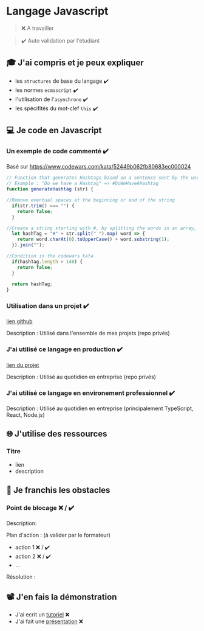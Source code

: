# Langage Javascript

> ❌ A travailler

> ✔️ Auto validation par l'étudiant

## 🎓 J'ai compris et je peux expliquer

- les `structures` de base du langage  ✔️
- les normes `ecmascript`  ✔️
- l'utilisation de l'`asynchrone`  ✔️
- les spécifités du mot-clef `this`  ✔️

## 💻 Je code en Javascript

### Un exemple de code commenté  ✔️

Basé sur https://www.codewars.com/kata/52449b062fb80683ec000024
```javascript
// Function that generates Hashtags based on a sentence sent by the user
// Example : "Do we have a Hashtag" => #DoWeHaveAHashtag
function generateHashtag (str) {

//Remove eventual spaces at the beginning or end of the string
  if(str.trim() === "") {
    return false;
  }

//Create a string starting with #, by splitting the words in an array, then capitalizing each word, then joining capitalized words
  let hashTag = "#" + str.split(" ").map( word => {
    return word.charAt(0).toUpperCase() + word.substring(1);
  }).join("");

//Condition in the codewars kata
  if(hashTag.length > 140) {
    return false;
  }
  
  return hashTag;
}
```

### Utilisation dans un projet  ✔️

[lien github](...)

Description : Utilisé dans l'ensemble de mes projets (repo privés)

### J'ai utilisé ce langage en production  ✔️

[lien du projet](...)

Description : Utilisé au quotidien en entreprise (repo privés)

### J'ai utilisé ce langage en environement professionnel  ✔️

Description : Utilisé au quotidien en entreprise (principalement TypeScript, React, Node.js)

## 🌐 J'utilise des ressources

### Titre

- lien
- description

## 🚧 Je franchis les obstacles

### Point de blocage ❌ / ✔️

Description:

Plan d'action : (à valider par le formateur)

- action 1 ❌ / ✔️
- action 2 ❌ / ✔️
- ...

Résolution :

## 📽️ J'en fais la démonstration

- J'ai ecrit un [tutoriel](...) ❌
- J'ai fait une [présentation](...) ❌

